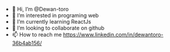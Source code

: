 - 👋 Hi, I’m @Dewan-toro
- 👀 I’m interested in programing web
- 🌱 I’m currently learning ReactJs
- 💞️ I’m looking to collaborate on github
- 📫 How to reach me https://www.linkedin.com/in/dewantoro-36b4ab156/

<!---
Dewan-toro/Dewan-toro is a ✨ special ✨ repository because its `README.md` (this file) appears on your GitHub profile.
You can click the Preview link to take a look at your changes.
--->
